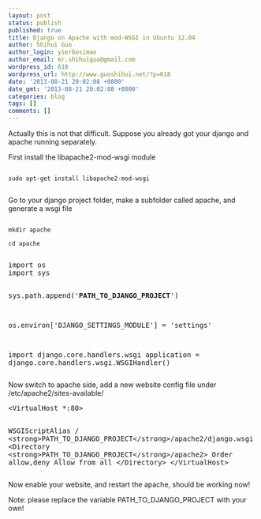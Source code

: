```yaml
---
layout: post
status: publish
published: true
title: Django on Apache with mod-WSGI in Ubuntu 12.04
author: Shihui Guo
author_login: yierbosimao
author_email: mr.shihuiguo@gmail.com
wordpress_id: 618
wordpress_url: http://www.guoshihui.net/?p=618
date: '2013-08-21 20:02:08 +0800'
date_gmt: '2013-08-21 20:02:08 +0800'
categories: blog
tags: []
comments: []
---
```

<p>Actually this is not that difficult. Suppose you already got your django and apache running separately.</p>
<p>First install the libapache2-mod-wsgi module<br />
<code><br />
sudo apt-get install libapache2-mod-wsgi<br />
</code></p>
<p>Go to your django project folder, make a subfolder called apache, and generate a wsgi file<br />
<code><br />
mkdir apache<br />
cd apache<br />
</code></p>
<pre>import os
import sys

sys.path.append('<strong>PATH_TO_DJANGO_PROJECT</strong>')

os.environ['DJANGO_SETTINGS_MODULE'] = 'settings'

import django.core.handlers.wsgi
application = django.core.handlers.wsgi.WSGIHandler()</pre>
<p>Now switch to apache side, add a new website config file under /etc/apache2/sites-available/</p>
<pre>
&lt;VirtualHost *:80&gt;

WSGIScriptAlias / &lt;strong&gt;PATH_TO_DJANGO_PROJECT&lt;/strong&gt;/apache2/django.wsgi
&lt;Directory &lt;strong&gt;PATH_TO_DJANGO_PROJECT&lt;/strong&gt;/apache2&gt;
Order allow,deny
Allow from all
&lt;/Directory&gt;
&lt;/VirtualHost&gt;
</pre>
<p>Now enable your website, and restart the apache, should be working now!</p>
<p>Note: please replace the variable PATH_TO_DJANGO_PROJECT with your own!</p>
